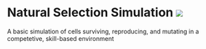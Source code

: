# Natural Selection Simulation ![](https://github.com/WarwickAI/natural-selection-sim/workflows/Simulator%20Testing/badge.svg)
A basic simulation of cells surviving, reproducing, and mutating in a competetive, skill-based environment 
